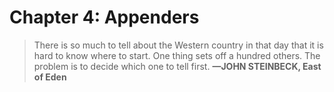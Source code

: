 # Chapter 4: Appenders

> There is so much to tell about the Western country in that day that it is hard to know where to start. One thing sets off a hundred others. The problem is to decide which one to tell first.
**—JOHN STEINBECK, East of Eden**


